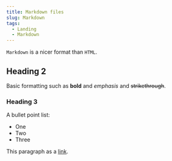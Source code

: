 ```yaml
---
title: Markdown files
slug: Markdown
tags:
  - Landing
  - Markdown
---
```


`Markdown` is a nicer format than `HTML`.

## Heading 2

Basic formatting such as **bold** and _emphasis_ and ~~strikethrough~~.

### Heading 3

A bullet point list:

- One
- Two
- Three

This paragraph as a [link](/en-US/docs/Web).
